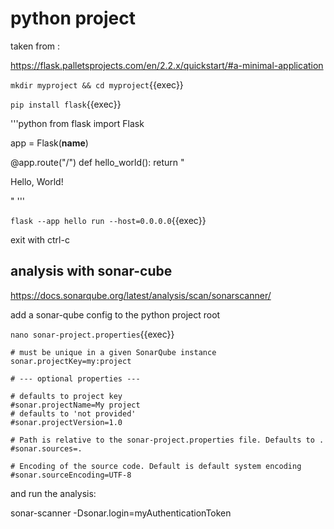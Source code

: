 # python project


taken from :

https://flask.palletsprojects.com/en/2.2.x/quickstart/#a-minimal-application

`mkdir myproject && cd myproject`{{exec}}

`pip install flask`{{exec}}

'''python
from flask import Flask

app = Flask(__name__)

@app.route("/")
def hello_world():
    return "<p>Hello, World!</p>"
'''

`flask --app hello run --host=0.0.0.0`{{exec}}

exit with ctrl-c

## analysis with sonar-cube

https://docs.sonarqube.org/latest/analysis/scan/sonarscanner/

add a  sonar-qube config to the python project root


`nano sonar-project.properties`{{exec}}

```
# must be unique in a given SonarQube instance
sonar.projectKey=my:project

# --- optional properties ---

# defaults to project key
#sonar.projectName=My project
# defaults to 'not provided'
#sonar.projectVersion=1.0
 
# Path is relative to the sonar-project.properties file. Defaults to .
#sonar.sources=.
 
# Encoding of the source code. Default is default system encoding
#sonar.sourceEncoding=UTF-8
```

and run the analysis:


sonar-scanner -Dsonar.login=myAuthenticationToken

